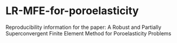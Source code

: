 # LR-MFE-for-poroelasticity
Reproducibility information for the paper: A Robust and Partially Superconvergent Finite Element Method for Poroelasticity Problems
